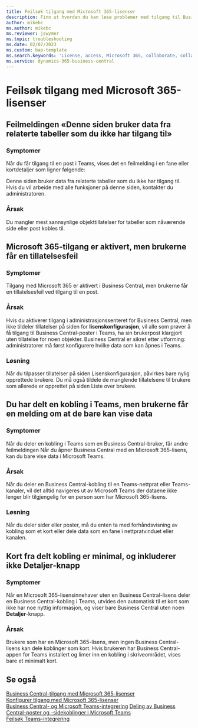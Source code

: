```yaml
---
title: Feilsøk tilgang med Microsoft 365-lisenser
description: Finn ut hvordan du kan løse problemer med tilgang til Business Central med bare en Microsoft 365-lisens.
author: mikebc
ms.author: mikebc
ms.reviewer: jswymer
ms.topic: troubleshooting
ms.date: 02/07/2023
ms.custom: bap-template
ms.search.keywords: 'License, access, Microsoft 365, collaborate, collaboration, Teams, Microsoft Teams'
ms.service: dynamics-365-business-central
---
```


# <a name="troubleshoot-access-with-microsoft-365-licenses"></a>Feilsøk tilgang med Microsoft 365-lisenser

## <a name="this-page-uses-data-from-related-tables-that-you-do-not-have-access-to-error-message"></a>Feilmeldingen «Denne siden bruker data fra relaterte tabeller som du ikke har tilgang til»

### <a name="symptoms"></a>Symptomer

Når du får tilgang til en post i Teams, vises det en feilmelding i en fane eller kortdetaljer som ligner følgende:

Denne siden bruker data fra relaterte tabeller som du ikke har tilgang til. Hvis du vil arbeide med alle funksjoner på denne siden, kontakter du administratoren.

### <a name="cause"></a>Årsak

Du mangler mest sannsynlige objekttillatelser for tabeller som nåværende side eller post kobles til.

## <a name="microsoft-365-access-has-been-enabled-but-users-get-a-permission-error"></a>Microsoft 365-tilgang er aktivert, men brukerne får en tillatelsesfeil

### <a name="symptoms-1"></a>Symptomer

Tilgang med Microsoft 365 er aktivert i Business Central, men brukerne får en tillatelsesfeil ved tilgang til en post.

### <a name="cause-1"></a>Årsak

Hvis du aktiverer tilgang i administrasjonssenteret for Business Central, men ikke tildeler tillatelser på siden for **lisenskonfigurasjon**, vil alle som prøver å få tilgang til Business Central-poster i Teams, ha sin brukerpost klargjort uten tillatelse for noen objekter. Business Central er sikret etter utforming: administratorer må først konfigurere hvilke data som kan åpnes i Teams. 

### <a name="resolution"></a>Løsning

Når du tilpasser tillatelser på siden Lisenskonfigurasjon, påvirkes bare nylig opprettede brukere. Du må også tildele de manglende tillatelsene til brukere som allerede er opprettet på siden Liste over brukere. 

## <a name="you-shared-a-link-in-teams-but-users-get-a-message-that-they-can-only-view-data"></a>Du har delt en kobling i Teams, men brukerne får en melding om at de bare kan vise data

### <a name="symptoms-2"></a>Symptomer

Når du deler en kobling i Teams som en Business Central-bruker, får andre feilmeldingen Når du åpner Business Central med en Microsoft 365-lisens, kan du bare vise data i Microsoft Teams.

### <a name="cause-2"></a>Årsak

Når du deler en Business Central-kobling til en Teams-nettprat eller Teams-kanaler, vil det alltid navigeres ut av Microsoft Teams der dataene ikke lenger blir tilgjengelig for en person som har Microsoft 365-lisens.

### <a name="resolution-1"></a>Løsning

Når du deler sider eller poster, må du enten ta med forhåndsvisning av kobling som et kort eller dele data som en fane i nettpratvinduet eller kanalen.

## <a name="card-from-shared-link-is-minimal-and-doesnt-include-details-button"></a>Kort fra delt kobling er minimal, og inkluderer ikke Detaljer-knapp

### <a name="symptoms-3"></a>Symptomer

Når en Microsoft 365-lisensinnehaver uten en Business Central-lisens deler en Business Central-kobling i Teams, utvides den automatisk til et kort som ikke har noe nyttig informasjon, og viser bare Business Central uten noen **Detaljer**-knapp.

### <a name="cause-3"></a>Årsak

Brukere som har en Microsoft 365-lisens, men ingen Business Central-lisens kan dele koblinger som kort. Hvis brukeren har Business Central-appen for Teams installert og limer inn en kobling i skriveområdet, vises bare et minimalt kort. 

## <a name="see-also"></a>Se også

[Business Central-tilgang med Microsoft 365-lisenser](admin-access-with-m365-license.md#minimum-requirements)  
[Konfigurer tilgang med Microsoft 365-lisenser](admin-access-with-m365-license-setup.md)  
[Business Central- og Microsoft Teams-integrering](across-teams-overview.md)
[Deling av Business Central-poster og -sidekoblinger i Microsoft Teams](across-working-with-teams.md)  
[Feilsøk Teams-integrering](admin-teams-troubleshooting.md)  
